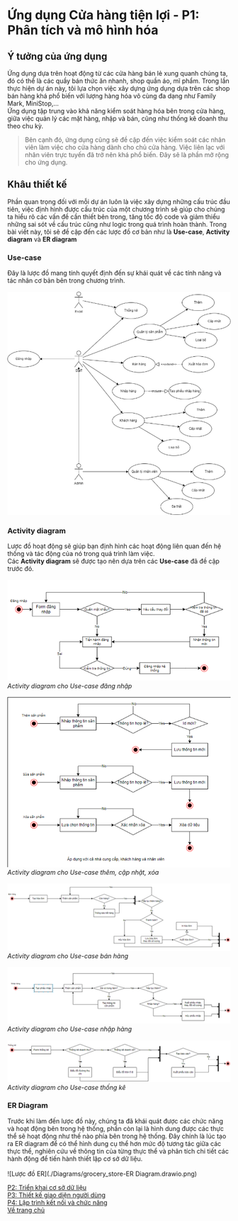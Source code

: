 # Ứng dụng Cửa hàng tiện lợi - P1: Phân tích và mô hình hóa
## Ý tưởng của ứng dụng
Ứng dụng dựa trên hoạt động từ các cửa hàng bán lẻ xung quanh chúng ta, đó có thể là các quầy bán thức ăn nhanh, shop quần áo, mĩ phẩm. Trong lần thực hiện dự án này,
tôi lựa chọn việc xây dựng ứng dụng dựa trên các shop bán hàng khá phổ biến với lượng hàng hóa vô cùng đa dạng như Family Mark, MiniStop,... <br>
Ứng dụng tập trung vào khả năng kiểm soát hàng hóa bên trong cửa hàng, giữa việc quản lý các mặt hàng, nhập và bán, cũng như thống kê doanh thu theo chu kỳ. <br>

> Bên cạnh đó, ứng dụng cũng sẽ đề cập đến việc kiểm soát các nhân viên làm việc cho cửa hàng dành cho chủ cửa hàng.
> Việc liên lạc với nhân viên trực tuyến đã trở nên khá phổ biến. Đây sẽ là phần mở rộng cho ứng dụng.

## Khâu thiết kế
Phần quan trọng đối với mỗi dự án luôn là việc xây dựng những cấu trúc đầu tiên, việc định hình được cấu trúc của một chương trình sẽ giúp cho chúng ta hiểu rõ các vấn đề
cần thiết bên trong, tăng tốc độ code và giảm thiểu những sai sót về cấu trúc cũng như logic trong quá trình hoàn thành.
Trong bài viết này, tôi sẽ đề cập đến các lược đồ cơ bản như là **Use-case**, **Activity diagram** và **ER diagram**
### Use-case
Đây là lược đồ mang tính quyết định đến sự khái quát về các tính năng và tác nhân cơ bản bên trong chương trình. <br> <br>
![Lược đồ Use-case](./Diagrams/grocery_store-Use-case.drawio.png)
### Activity diagram
Lược đồ hoạt động sẽ giúp bạn định hình các hoạt động liên quan đến hệ thống và tác động của nó trong quá trình làm việc. <br>
Các **Activity diagram** sẽ được tạo nên dựa trên các **Use-case** đã đề cập trước đó. <br> <br>
![Lược đồ hoạt động đăng nhập](./Diagrams/Login.png) <br>
_Activity diagram cho Use-case đăng nhập_ <br><br>
![Lược đồ hoạt động tương tác dữ liệu](./Diagrams/Control.png) <br>
_Activity diagram cho Use-case thêm, cập nhật, xóa_ <br><br>
![Lược đồ hoạt động bán hàng](./Diagrams/Ordered.png) <br>
_Activity diagram cho Use-case bán hàng_<br><br>
![Lược đồ hoạt động nhập hàng](./Diagrams/Imported.png) <br>
_Activity diagram cho Use-case nhập hàng_ <br><br>
![Lược đồ hoạt động thống kê](./Diagrams/Report.png) <br>
_Activity diagram cho Use-case thống kê_ <br>
### ER Diagram
Trước khi làm đến lược đồ này, chúng ta đã khái quát được các chức năng và hoạt động bên trong hệ thống, phần còn lại là hình dung được các thực thể sẽ hoạt động như thế nào
phía bên trong hệ thống. Đây chính là lúc tạo ra ER diagram để có thể hình dung cụ thể hơn mức độ tương tác giữa các thực thể,
nghiên cứu về thông tin của từng thực thể và phân tích chi tiết các hành động để tiến hành thiết lập cơ sở dữ liệu. <br> <br>
![Lược đồ ER](./Diagrams/grocery_store-ER Diagram.drawio.png)

[P2: Triển khai cơ sở dữ liệu](./Part2.md) <br>
[P3: Thiết kế giao diện người dùng](./Part3.md) <br>
[P4: Lập trình kết nối và chức năng](./Part4.md) <br>
[Về trang chủ](/FiFineBlog/)
